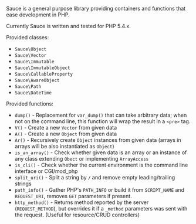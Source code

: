 Sauce is a general purpose library providing containers and functions
that ease development in PHP.

Currently Sauce is written and tested for PHP 5.4.x.

Provided classes:

* `Sauce\Object`
* `Sauce\Vector`
* `Sauce\Immutable`
* `Sauce\ImmutableObject`
* `Sauce\CallableProperty`
* `Sauce\AwareObject`
* `Sauce\Path`
* `Sauce\DateTime`

Provided functions:

* `dump()` - Replacement for `var_dump()` that can take arbitrary data; when not on the command line, this function will wrap the result in a `<pre>` tag.
* `V()` - Create a new `Vector` from given data
* `A()` - Create a new `Object` from given data
* `Ar()` - Recursively create `Object` instances from given data (arrays in arrays will be also instantiated as `Object`)
* `is_an_array()` - Check whether given data is an array or an instance of any class extending `Obect` or implementing `ArrayAccess` 
* `is_cli()` - Check whether the current environment is the command line interface or CGI/mod\_php
* `split_uri()` - Split a string by `/` and remove empty leading/trailing strings
* `path_info()` - Gather PHP's `PATH_INFO` or build it from `SCRIPT_NAME` and `REQUEST_URI`, removes `GET` parameters if present.
* `http_method()` - Returns method reported by the server (`REQUEST_METHOD`), but overrides it if a `_method` parameters was sent with the request. (Useful for resource/CRUD controllers)
